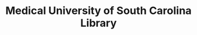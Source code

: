 ---
layout: repo
title: "Medical University of South Carolina Library"
id: 1951
permalink: repos/1951/
---